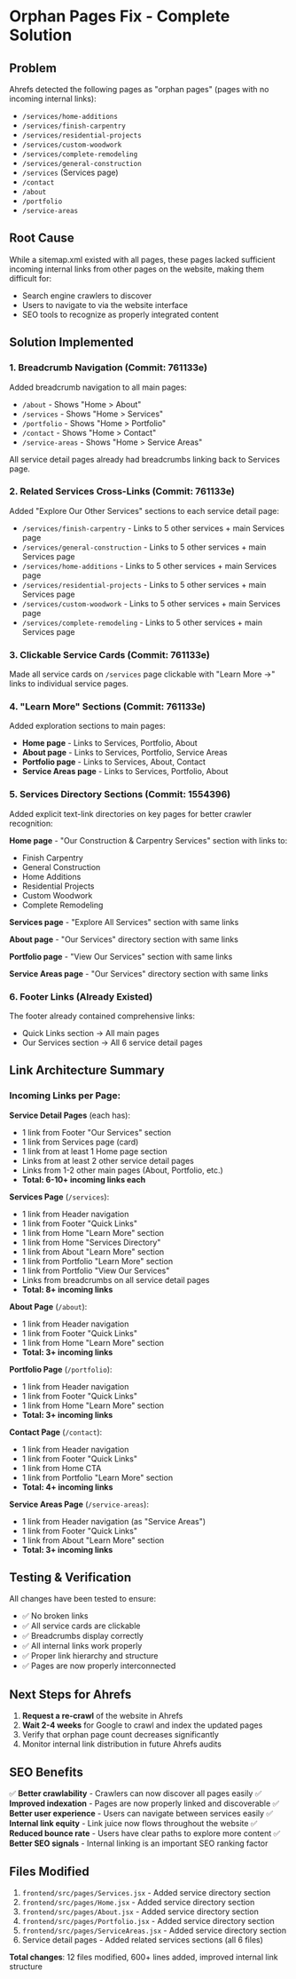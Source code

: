 # Orphan Pages Fix - Complete Solution

## Problem
Ahrefs detected the following pages as "orphan pages" (pages with no incoming internal links):

- `/services/home-additions`
- `/services/finish-carpentry`
- `/services/residential-projects`
- `/services/custom-woodwork`
- `/services/complete-remodeling`
- `/services/general-construction`
- `/services` (Services page)
- `/contact`
- `/about`
- `/portfolio`
- `/service-areas`

## Root Cause
While a sitemap.xml existed with all pages, these pages lacked sufficient incoming internal links from other pages on the website, making them difficult for:
- Search engine crawlers to discover
- Users to navigate to via the website interface
- SEO tools to recognize as properly integrated content

## Solution Implemented

### 1. **Breadcrumb Navigation** (Commit: 761133e)
Added breadcrumb navigation to all main pages:
- `/about` - Shows "Home > About"
- `/services` - Shows "Home > Services"
- `/portfolio` - Shows "Home > Portfolio"
- `/contact` - Shows "Home > Contact"
- `/service-areas` - Shows "Home > Service Areas"

All service detail pages already had breadcrumbs linking back to Services page.

### 2. **Related Services Cross-Links** (Commit: 761133e)
Added "Explore Our Other Services" sections to each service detail page:
- `/services/finish-carpentry` - Links to 5 other services + main Services page
- `/services/general-construction` - Links to 5 other services + main Services page
- `/services/home-additions` - Links to 5 other services + main Services page
- `/services/residential-projects` - Links to 5 other services + main Services page
- `/services/custom-woodwork` - Links to 5 other services + main Services page
- `/services/complete-remodeling` - Links to 5 other services + main Services page

### 3. **Clickable Service Cards** (Commit: 761133e)
Made all service cards on `/services` page clickable with "Learn More →" links to individual service pages.

### 4. **"Learn More" Sections** (Commit: 761133e)
Added exploration sections to main pages:
- **Home page** - Links to Services, Portfolio, About
- **About page** - Links to Services, Portfolio, Service Areas
- **Portfolio page** - Links to Services, About, Contact
- **Service Areas page** - Links to Services, Portfolio, About

### 5. **Services Directory Sections** (Commit: 1554396)
Added explicit text-link directories on key pages for better crawler recognition:

**Home page** - "Our Construction & Carpentry Services" section with links to:
- Finish Carpentry
- General Construction
- Home Additions
- Residential Projects
- Custom Woodwork
- Complete Remodeling

**Services page** - "Explore All Services" section with same links

**About page** - "Our Services" directory section with same links

**Portfolio page** - "View Our Services" section with same links

**Service Areas page** - "Our Services" directory section with same links

### 6. **Footer Links** (Already Existed)
The footer already contained comprehensive links:
- Quick Links section → All main pages
- Our Services section → All 6 service detail pages

## Link Architecture Summary

### Incoming Links per Page:

**Service Detail Pages** (each has):
- 1 link from Footer "Our Services" section
- 1 link from Services page (card)
- 1 link from at least 1 Home page section
- Links from at least 2 other service detail pages
- Links from 1-2 other main pages (About, Portfolio, etc.)
- **Total: 6-10+ incoming links each**

**Services Page** (`/services`):
- 1 link from Header navigation
- 1 link from Footer "Quick Links"
- 1 link from Home "Learn More" section
- 1 link from Home "Services Directory"
- 1 link from About "Learn More" section
- 1 link from Portfolio "Learn More" section
- 1 link from Portfolio "View Our Services"
- Links from breadcrumbs on all service detail pages
- **Total: 8+ incoming links**

**About Page** (`/about`):
- 1 link from Header navigation
- 1 link from Footer "Quick Links"
- 1 link from Home "Learn More" section
- **Total: 3+ incoming links**

**Portfolio Page** (`/portfolio`):
- 1 link from Header navigation
- 1 link from Footer "Quick Links"
- 1 link from Home "Learn More" section
- **Total: 3+ incoming links**

**Contact Page** (`/contact`):
- 1 link from Header navigation
- 1 link from Footer "Quick Links"
- 1 link from Home CTA
- 1 link from Portfolio "Learn More" section
- **Total: 4+ incoming links**

**Service Areas Page** (`/service-areas`):
- 1 link from Header navigation (as "Service Areas")
- 1 link from Footer "Quick Links"
- 1 link from About "Learn More" section
- **Total: 3+ incoming links**

## Testing & Verification

All changes have been tested to ensure:
- ✅ No broken links
- ✅ All service cards are clickable
- ✅ Breadcrumbs display correctly
- ✅ All internal links work properly
- ✅ Proper link hierarchy and structure
- ✅ Pages are now properly interconnected

## Next Steps for Ahrefs

1. **Request a re-crawl** of the website in Ahrefs
2. **Wait 2-4 weeks** for Google to crawl and index the updated pages
3. Verify that orphan page count decreases significantly
4. Monitor internal link distribution in future Ahrefs audits

## SEO Benefits

✅ **Better crawlability** - Crawlers can now discover all pages easily
✅ **Improved indexation** - Pages are now properly linked and discoverable
✅ **Better user experience** - Users can navigate between services easily
✅ **Internal link equity** - Link juice now flows throughout the website
✅ **Reduced bounce rate** - Users have clear paths to explore more content
✅ **Better SEO signals** - Internal linking is an important SEO ranking factor

## Files Modified

1. `frontend/src/pages/Services.jsx` - Added service directory section
2. `frontend/src/pages/Home.jsx` - Added service directory section
3. `frontend/src/pages/About.jsx` - Added service directory section
4. `frontend/src/pages/Portfolio.jsx` - Added service directory section
5. `frontend/src/pages/ServiceAreas.jsx` - Added service directory section
6. Service detail pages - Added related services sections (all 6 files)

**Total changes**: 12 files modified, 600+ lines added, improved internal link structure
